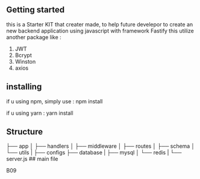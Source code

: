 ## Getting started
this is a Starter KIT that creater made, to help future develepor 
to create an new backend application using javascript with framework Fastify
this utilize another package like :
1. JWT 
2. Bcrypt
3. Winston
4. axios

## installing
if u using npm, simply use :
npm install

if u using yarn :
yarn install

## Structure
├── app
│   ├── handlers
│   ├── middleware
│   ├── routes
│   ├── schema
│   └── utils
|
├── configs
├── database
|   ├── mysql
│   └── redis
|
└── server.js ## main file


B09
